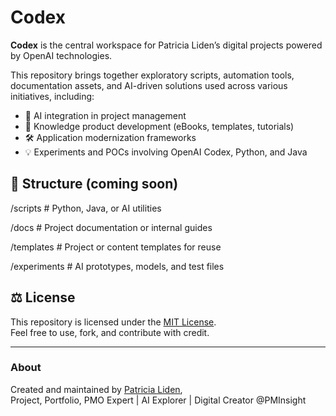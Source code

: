 # Codex

**Codex** is the central workspace for Patricia Liden’s digital projects powered by OpenAI technologies.

This repository brings together exploratory scripts, automation tools, documentation assets, and AI-driven solutions used across various initiatives, including:

- 🚀 AI integration in project management
- 🧠 Knowledge product development (eBooks, templates, tutorials)
- 🛠️ Application modernization frameworks
- 💡 Experiments and POCs involving OpenAI Codex, Python, and Java

## 📁 Structure (coming soon)

/scripts # Python, Java, or AI utilities

/docs # Project documentation or internal guides

/templates # Project or content templates for reuse

/experiments # AI prototypes, models, and test files

## ⚖️ License

This repository is licensed under the [MIT License](LICENSE).  
Feel free to use, fork, and contribute with credit.

---

### About

Created and maintained by [Patricia Liden](https://www.linkedin.com/in/patliden),  
Project, Portfolio, PMO Expert | AI Explorer | Digital Creator @PMInsight
